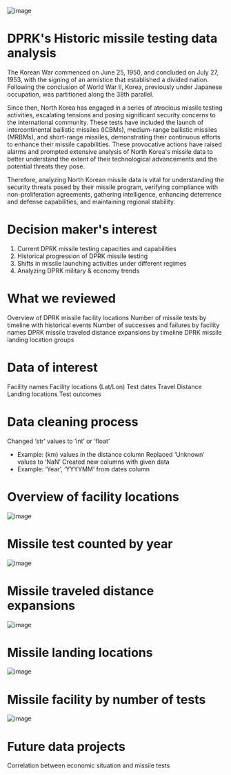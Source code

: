 ![image](https://github.com/mesege1/dprk_missile_stats/assets/135185712/f8a6c5ae-143e-4efc-9e42-b5027af11c95)

# DPRK's Historic missile testing data analysis
The Korean War commenced on June 25, 1950, and concluded on July 27, 1953, with the signing of an armistice that established a divided nation. Following the conclusion of World War II, Korea, previously under Japanese occupation, was partitioned along the 38th parallel. 

Since then, North Korea has engaged in a series of atrocious missile testing activities, escalating tensions and posing significant security concerns to the international community. These tests have included the launch of intercontinental ballistic missiles (ICBMs), medium-range ballistic missiles (MRBMs), and short-range missiles, demonstrating their continuous efforts to enhance their missile capabilities. These provocative actions have raised alarms and prompted extensive analysis of North Korea's missile data to better understand the extent of their technological advancements and the potential threats they pose.

Therefore, analyzing North Korean missile data is vital for understanding the security threats posed by their missile program, verifying compliance with non-proliferation agreements, gathering intelligence, enhancing deterrence and defense capabilities, and maintaining regional stability.

# Decision maker's interest
1. Current DPRK missile testing capacities and capabilities
2. Historical progression of DPRK missile testing
3. Shifts in missile launching activities under different regimes
4. Analyzing DPRK military & economy trends

# What we reviewed
Overview of DPRK missile facility locations 
Number of missile tests by timeline with historical events
Number of successes and failures by facility names
DPRK missile traveled distance expansions by timeline
DPRK missile landing location groups

# Data of interest
Facility names
Facility locations (Lat/Lon)
Test dates
Travel Distance
Landing locations
Test outcomes

# Data cleaning process
Changed ‘str’ values to ‘int’ or ‘float’
- Example: (km) values in the distance column
Replaced ‘Unknown’ values to ‘NaN’
Created new columns with given data
- Example: ‘Year’, ‘YYYYMM’ from dates column

# Overview of facility locations
![image](https://github.com/mesege1/dprk_missile_stats/assets/135185712/1efb4a62-aa80-4392-8f86-cdb3340083c8)

# Missile test counted by year
![image](https://github.com/mesege1/dprk_missile_stats/assets/135185712/379f36fe-971b-462a-bce3-81f934e1139f)

# Missile traveled distance expansions
![image](https://github.com/mesege1/dprk_missile_stats/assets/135185712/e9fc9515-9c1f-4ffc-a9e0-1f420c570a00)

# Missile landing locations
![image](https://github.com/mesege1/dprk_missile_stats/assets/135185712/a183a587-eb13-4566-9e8d-6620ca6e93b4)

# Missile facility by number of tests
![image](https://github.com/mesege1/dprk_missile_stats/assets/135185712/0bf8b1b9-de0b-4f84-a98c-2266b8a7c1b8)

# Future data projects
Correlation between economic situation and missile tests
